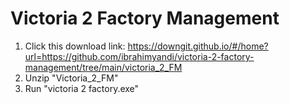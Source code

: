 # Victoria 2 Factory Management
1. Click this download link: https://downgit.github.io/#/home?url=https://github.com/ibrahimyandi/victoria-2-factory-management/tree/main/victoria_2_FM
2. Unzip "Victoria_2_FM"
3. Run "victoria 2 factory.exe"
